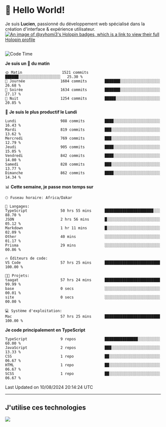 # 👋 Hello World!

Je suis **Lucien**, passionné du développement web spécialisé dans la création d'interface & expérience utilisateur.
[![An image of @xyhomi3's Holopin badges, which is a link to view their full Holopin profile](https://holopin.me/xyhomi3)](https://holopin.io/@xyhomi3)

##

<!--START_SECTION:waka-->
![Code Time](http://img.shields.io/badge/Code%20Time-1%2C748%20hrs%2025%20mins-blue)

**Je suis un 🐤 du matin** 

```text
🌞 Matin                  1521 commits        ██████░░░░░░░░░░░░░░░░░░░   25.30 % 
🌆 Journée                1604 commits        ███████░░░░░░░░░░░░░░░░░░   26.68 % 
🌃 Soirée                 1634 commits        ███████░░░░░░░░░░░░░░░░░░   27.17 % 
🌙 Nuit                   1254 commits        █████░░░░░░░░░░░░░░░░░░░░   20.85 % 
```
📅 **Je suis le plus productif le Lundi** 

```text
Lundi                    988 commits         ████░░░░░░░░░░░░░░░░░░░░░   16.43 % 
Mardi                    819 commits         ███░░░░░░░░░░░░░░░░░░░░░░   13.62 % 
Mercredi                 769 commits         ███░░░░░░░░░░░░░░░░░░░░░░   12.79 % 
Jeudi                    905 commits         ████░░░░░░░░░░░░░░░░░░░░░   15.05 % 
Vendredi                 842 commits         ████░░░░░░░░░░░░░░░░░░░░░   14.00 % 
Samedi                   828 commits         ███░░░░░░░░░░░░░░░░░░░░░░   13.77 % 
Dimanche                 862 commits         ████░░░░░░░░░░░░░░░░░░░░░   14.34 % 
```


📊 **Cette semaine, je passe mon temps sur** 

```text
🕑︎ Fuseau horaire: Africa/Dakar

💬 Langages: 
TypeScript               50 hrs 55 mins      ██████████████████████░░░   88.70 % 
JSON                     2 hrs 56 mins       █░░░░░░░░░░░░░░░░░░░░░░░░   05.12 % 
Markdown                 1 hr 11 mins        █░░░░░░░░░░░░░░░░░░░░░░░░   02.09 % 
Other                    40 mins             ░░░░░░░░░░░░░░░░░░░░░░░░░   01.17 % 
Prisma                   29 mins             ░░░░░░░░░░░░░░░░░░░░░░░░░   00.86 % 

🔥 Éditeurs de code: 
VS Code                  57 hrs 25 mins      █████████████████████████   100.00 % 

🐱‍💻 Projets: 
taagat                   57 hrs 24 mins      █████████████████████████   99.99 % 
base                     0 secs              ░░░░░░░░░░░░░░░░░░░░░░░░░   00.01 % 
site                     0 secs              ░░░░░░░░░░░░░░░░░░░░░░░░░   00.00 % 

💻 Système d'exploitation: 
Mac                      57 hrs 25 mins      █████████████████████████   100.00 % 
```

**Je code principalement en TypeScript** 

```text
TypeScript               9 repos             ███████████████░░░░░░░░░░   60.00 % 
JavaScript               2 repos             ███░░░░░░░░░░░░░░░░░░░░░░   13.33 % 
CSS                      1 repo              ██░░░░░░░░░░░░░░░░░░░░░░░   06.67 % 
HTML                     1 repo              ██░░░░░░░░░░░░░░░░░░░░░░░   06.67 % 
SCSS                     1 repo              ██░░░░░░░░░░░░░░░░░░░░░░░   06.67 % 
```




 Last Updated on 10/08/2024 20:14:24 UTC
<!--END_SECTION:waka-->
---

## J'utilise ces technologies

<p align="left">
  <a href="https://skillicons.dev">
    <img src="https://skillicons.dev/icons?i=ts,js,md,scss,tailwind,react,docker,express,astro,vite,nextjs,vercel,figma,ableton" />
  </a>
</p>

